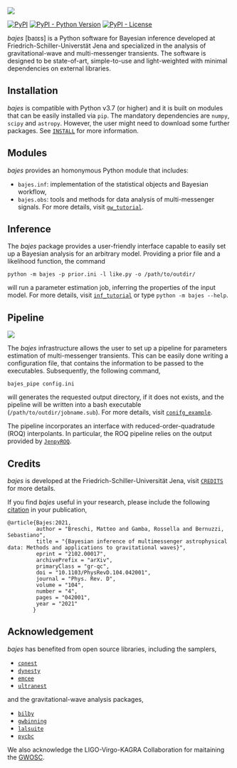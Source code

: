 ![](https://raw.githubusercontent.com/matteobreschi/bajes/release/v0.3.0/docs/figs/bajes.png)

[![PyPI](https://img.shields.io/pypi/v/bajes)](https://pypi.org/project/bajes/)
[![PyPI - Python Version](https://img.shields.io/pypi/pyversions/bajes)](https://pypi.org/project/bajes/)
[![PyPI - License](https://img.shields.io/pypi/l/bajes)](https://pypi.org/project/bajes/)

*bajes* [baɪɛs] is a Python software for Bayesian inference developed at Friedrich-Schiller-Universtät Jena
and specialized in the analysis of gravitational-wave and multi-messenger transients.
The software is designed to be state-of-art, simple-to-use and light-weighted
with minimal dependencies on external libraries.

## Installation

*bajes* is compatible with Python v3.7 (or higher)
and it is built on modules that can be easily installed via `pip`.
The mandatory dependencies are `numpy`, `scipy` and `astropy`.
However, the user might need to download some further packages.
See [`INSTALL`](https://github.com/matteobreschi/bajes/tree/release/v0.3.0/INSTALL.md) for more information.

## Modules

*bajes* provides an homonymous Python module that includes:
* `bajes.inf`: implementation of the statistical objects and Bayesian workflow,
* `bajes.obs`: tools and methods for data analysis of multi-messenger signals.
For more details, visit [`gw_tutorial`](https://github.com/matteobreschi/bajes/tree/release/v0.3.0/docs/gw_tutorial.ipynb).

## Inference

The *bajes* package  provides a user-friendly interface capable to easily set up a
Bayesian analysis for an arbitrary model. Providing a prior file and a likelihood function, the command

    python -m bajes -p prior.ini -l like.py -o /path/to/outdir/

will run a parameter estimation job, inferring the properties of the input model.
For more details, visit [`inf_tutorial`](https://github.com/matteobreschi/bajes/tree/release/v0.3.0/docs/inf_tutorial.ipynb)
or type `python -m bajes --help`.

## Pipeline

![](https://raw.githubusercontent.com/matteobreschi/bajes/release/v0.3.0/docs/figs/pipe.png)

The *bajes*  infrastructure allows the user to set up a pipeline for parameters
estimation of multi-messenger transients.
This can be easily done writing a configuration file,
that contains the information to be passed to the executables.
Subsequently, the following command,

    bajes_pipe config.ini

will generates the requested output directory, if it does not exists, and
the pipeline will be written into a bash executable (`/path/to/outdir/jobname.sub`).
For more details, visit [`conifg_example`](https://github.com/matteobreschi/bajes/tree/release/v0.3.0/docs/config_example.ini).

The pipeline incorporates an interface with reduced-order-quadratude (ROQ) interpolants.
In particular, the ROQ pipeline relies on the output provided by [`JenpyROQ`](https://github.com/gcarullo/JenpyROQ).

## Credits

*bajes* is developed at the Friedrich-Schiller-Universität Jena,
visit [`CREDITS`](https://github.com/matteobreschi/bajes/tree/release/v0.3.0/CREDITS.md) for more details.

If you find *bajes* useful in your research, please include the following [citation](https://arxiv.org/abs/2102.00017) in your publication,

    @article{Bajes:2021,
             author = "Breschi, Matteo and Gamba, Rossella and Bernuzzi, Sebastiano",
             title = "{Bayesian inference of multimessenger astrophysical data: Methods and applications to gravitational waves}",
             eprint = "2102.00017",
             archivePrefix = "arXiv",
             primaryClass = "gr-qc",
             doi = "10.1103/PhysRevD.104.042001",
             journal = "Phys. Rev. D",
             volume = "104",
             number = "4",
             pages = "042001",
             year = "2021"
            }

## Acknowledgement

*bajes* has benefited from open source libraries, including the samplers,
* [`cpnest`](https://johnveitch.github.io/cpnest/)
* [`dynesty`](https://dynesty.readthedocs.io/)
* [`emcee`](https://emcee.readthedocs.io/)
* [`ultranest`](https://johannesbuchner.github.io/UltraNest/)

and the gravitational-wave analysis packages,
* [`bilby`](https://lscsoft.docs.ligo.org/bilby/)
* [`gwbinning`](https://bitbucket.org/dailiang8/gwbinning/)
* [`lalsuite`](https://lscsoft.docs.ligo.org/lalsuite/)
* [`pycbc`](https://pycbc.org)

We also acknowledge the LIGO-Virgo-KAGRA Collaboration for maitaining the [GWOSC](https://www.gw-openscience.org).
